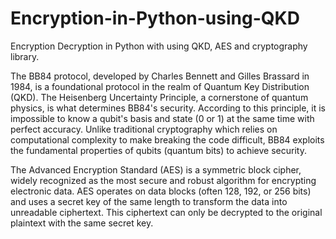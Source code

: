 # Encryption-in-Python-using-QKD
Encryption Decryption in Python with using QKD, AES and cryptography library.

The BB84 protocol, developed by Charles Bennett and Gilles Brassard in 1984, is a foundational protocol in the realm of Quantum Key Distribution (QKD). The Heisenberg Uncertainty Principle, a cornerstone of quantum physics, is what determines BB84's security. According to this principle, it is impossible to know a qubit's basis and state (0 or 1) at the same time with perfect accuracy. Unlike traditional cryptography which relies on computational complexity to make breaking the code difficult, BB84 exploits the fundamental properties of qubits (quantum bits) to achieve security.

The Advanced Encryption Standard (AES) is a symmetric block cipher, widely recognized as the most secure and robust algorithm for encrypting electronic data. AES operates on data blocks (often 128, 192, or 256 bits) and uses a secret key of the same length to transform the data into unreadable ciphertext. This ciphertext can only be decrypted to the original plaintext with the same secret key.

